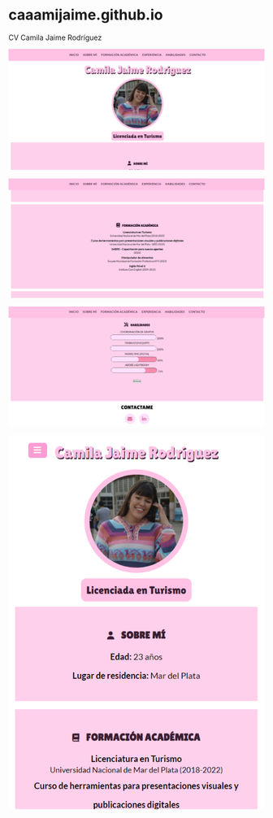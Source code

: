 # caaamijaime.github.io
CV Camila Jaime Rodríguez

![](https://github.com/caaamijaime/caaamijaime.github.io/blob/main/captura%20cv.png)

![](https://github.com/caaamijaime/caaamijaime.github.io/blob/main/captura%20cv%202.png)

![](https://github.com/caaamijaime/caaamijaime.github.io/blob/main/captura%20cv%203.png)

![](https://github.com/caaamijaime/caaamijaime.github.io/blob/main/captura%20cv%204.png)
